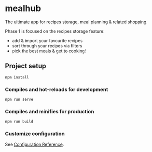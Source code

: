 # mealhub
The ultimate app for recipes storage, meal planning & related shopping.

Phase 1 is focused on the recipes storage feature:
- add & import your favourite recipes
- sort through your recipes via filters
- pick the best meals & get to cooking!

## Project setup
```
npm install
```

### Compiles and hot-reloads for development
```
npm run serve
```

### Compiles and minifies for production
```
npm run build
```

### Customize configuration
See [Configuration Reference](https://cli.vuejs.org/config/).
